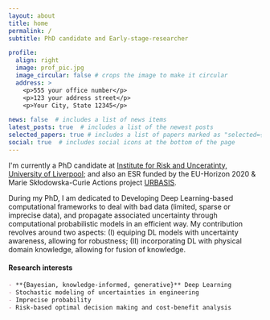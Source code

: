 ```yaml
---
layout: about
title: home
permalink: /
subtitle: PhD candidate and Early-stage-researcher

profile:
  align: right
  image: prof_pic.jpg
  image_circular: false # crops the image to make it circular
  address: >
    <p>555 your office number</p>
    <p>123 your address street</p>
    <p>Your City, State 12345</p>

news: false  # includes a list of news items
latest_posts: true  # includes a list of the newest posts
selected_papers: true # includes a list of papers marked as "selected={true}"
social: true  # includes social icons at the bottom of the page
---
```


I'm currently a PhD candidate at <a href='https://riskinstitute.uk'>Institute for Risk and Unceratinty, University of Liverpool</a>; and also an ESR funded by the EU-Horizon 2020 & Marie Skłodowska-Curie Actions project <a href="https://urbasis-eu.osug.fr">URBASIS</a>.

During my PhD, I am dedicated to Developing Deep Learning-based computational frameworks to deal with bad data (limited, sparse or imprecise data), and propagate associated uncertainty through computational probabilistic models in an efficient way. My contribution revolves around two aspects: (I) equiping DL models with uncertainty awareness, allowing for robustness; (II) incorporating DL with physical domain knowledge, allowing for fusion of knowledge.

#### Research interests
```markdown
- **{Bayesian, knowledge-informed, generative}** Deep Learning
- Stochastic modeling of uncertainties in engineering
- Imprecise probability
- Risk-based optimal decision making and cost-benefit analysis
```
